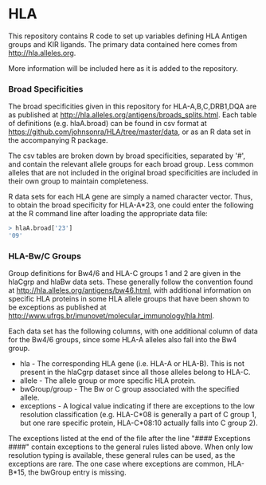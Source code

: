 # HLA
This repository contains R code to set up variables defining HLA Antigen groups and KIR ligands. The primary data contained here comes from http://hla.alleles.org.

More information will be included here as it is added to the repository.

### Broad Specificities
The broad specificities given in this repository for HLA-A,B,C,DRB1,DQA are as published at http://hla.alleles.org/antigens/broads_splits.html. Each table of definitions (e.g. hlaA.broad) can be found in csv format at https://github.com/johnsonra/HLA/tree/master/data, or as an R data set in the accompanying R package.

The csv tables are broken down by broad specificities, separated by '#', and contain the relevant allele groups for each broad group. Less common alleles that are not included in the original broad specificities are included in their own group to maintain completeness.

R data sets for each HLA gene are simply a named character vector. Thus, to obtain the broad specificity for HLA-A*23, one could enter the following at the R command line after loading the appropriate data file:

````R
> hlaA.broad['23']
'09'
````

### HLA-Bw/C Groups
Group definitions for Bw4/6 and HLA-C groups 1 and 2 are given in the hlaCgrp and hlaBw data sets. These generally follow the convention found at http://hla.alleles.org/antigens/bw46.html, with additional information on specific HLA proteins in some HLA allele groups that have been shown to be exceptions as published at http://www.ufrgs.br/imunovet/molecular_immunology/hla.html.

Each data set has the following columns, with one additional column of data for the Bw4/6 groups, since some HLA-A alleles also fall into the Bw4 group.

* hla - The corresponding HLA gene (i.e. HLA-A or HLA-B). This is not present in the hlaCgrp dataset since all those alleles belong to HLA-C.
* allele - The allele group or more specific HLA protein. 
* bwGroup/group - The Bw or C group associated with the specified allele.
* exceptions - A logical value indicating if there are exceptions to the low resolution classification (e.g. HLA-C\*08 is generally a part of C group 1, but one rare specific protein, HLA-C\*08:10 actually falls into C group 2).

The exceptions listed at the end of the file after the line "#### Exceptions ####" contain exceptions to the general rules listed above. When only low resolution typing is available, these general rules can be used, as the exceptions are rare. The one case where exceptions are common, HLA-B*15, the bwGroup entry is missing.
